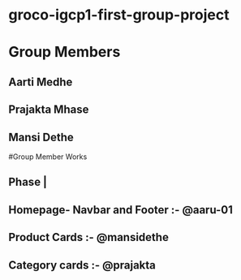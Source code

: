 # groco-igcp1-first-group-project
# Group Members
## Aarti Medhe
## Prajakta Mhase
## Mansi Dethe

#Group Member Works
## Phase | 
## Homepage- Navbar and Footer :- @aaru-01
## Product Cards :- @mansidethe
## Category cards :- @prajakta
